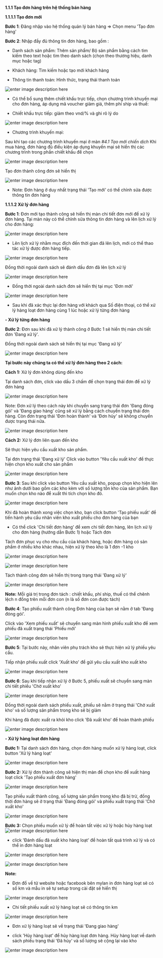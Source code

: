 



**1.1.1	Tạo đơn hàng trên hệ thống bán hàng**

**1.1.1.1 Tạo đơn mới**

**Bước 1**: Đăng nhập vào hệ thống quản lý bán hàng => Chọn menu 'Tạo đơn hàng'

**Bước 2**: Nhập đầy đủ thông tin đơn hàng, bao gồm :

 - Danh sách sản phẩm: Thêm sản phẩm/ Bộ sản phẩm bằng cách tìm kiếm theo text hoặc tìm theo danh sách (chọn theo thương hiệu, danh mục hoặc tag)
 
 - Khách hàng: Tìm kiếm hoặc tạo mới khách hàng
 
  - Thông tin thanh toán: Hình thức, trạng thái thanh toán
  
  ![enter image description here](https://static8.muarecdn.com/original/muare/images/2021/03/09/5874564_2.png)
 
 - Có thể bổ sung thêm chiết khấu trực tiếp, chọn chương trình khuyến mại cho đơn hàng, áp dụng mã voucher giảm giá, thêm phí ship và thuế: 
 
- Chiết khấu trực tiếp: giảm theo vnd/% và ghi rõ lý do

![enter image description here](https://static8.muarecdn.com/original/muare/images/2021/04/08/5907847_screenshot-63.png)

- Chương trình khuyến mại: 

Sau khi tạo các chương trình khuyến mại ở màn *#4.1 Tạo mới chiến dịch*
Khi mua hàng, đơn hàng đủ điều kiện áp dụng khuyến mại sẽ hiển thị các chương trình trong phần chiết khấu để chọn

![enter image description here](https://static8.muarecdn.com/original/muare/images/2021/04/08/5907996_screenshot-1.png)

Tạo đơn thành công đơn sẽ hiển thị

![enter image description here](https://static8.muarecdn.com/original/muare/images/2021/04/08/5907997_screenshot-63.png)
    
 - Note: Đơn hàng ở duy nhất trạng thái 'Tạo mới' có thể chỉnh sửa được thông tin đơn hàng 
 
**1.1.1.2 Xử lý đơn hàng**

**Bước 1**: Đơn mới tạo thành công sẽ hiển thị màn chi tiết đơn mới để xử lý đơn hàng. Tại màn này có thể chỉnh sửa thông tin đơn hàng và lên lịch xử lý cho đơn hàng: 

![enter image description here](https://static8.muarecdn.com/original/muare/images/2021/03/12/5877883_8.png)

- Lên lịch xử lý nhằm mục đích đến thời gian đã lên lịch, mới có thể thao tác xử lý được đơn hàng tiếp. 

![enter image description here](https://static8.muarecdn.com/original/muare/images/2021/03/12/5877936_9.png)

Đồng thời ngoài danh sách sẽ đánh dấu đơn đã lên lịch xử lý 

![enter image description here](https://static8.muarecdn.com/original/muare/images/2021/03/17/5882887_40.png)

- Đồng thời ngoài danh sách đơn sẽ hiển thị tại mục 'Đơn mới'

![enter image description here](https://static8.muarecdn.com/original/muare/images/2021/03/09/5874590_3.png)

- Sau khi đã xác thực lại đơn hàng với khách qua Số điện thoại, có thể xử lý hàng loạt đơn hàng cùng 1 lúc  hoặc xử lý từng đơn hàng

**- Xử lý từng đơn hàng**

**Bước 2**: Đơn sau khi đã xử lý thành công ở Bước 1 sẽ hiển thị màn chi tiết đơn 'Đang xử lý'. 

Đồng thời ngoài danh sách sẽ hiển thị tại mục 'Đang xử lý'

![enter image description here](https://static8.muarecdn.com/original/muare/images/2021/03/10/5875067_4.png)

**Tại bước này chúng ta có thể xử lý đơn hàng theo 2 cách:**

**Cách 1:** Xử lý đơn không dùng đến kho

Tại danh sách đơn, click vào dấu 3 chấm để chọn trạng thái đơn để xử lý đơn hàng 

![enter image description here](https://static8.muarecdn.com/original/muare/images/2021/03/12/5877393_6.png)

Note: Đơn xử lý theo cách này khi chuyển sang trạng thái đơn 'Đang đóng gói' và 'Đang giao hàng' cũng sẽ xử lý bằng cách chuyển trạng thái đơn hàng. Còn đơn trạng thái 'Đơn hoàn thành' và 'Đơn hủy' sẽ không chuyển được trạng thái nữa.

![enter image description here](https://static8.muarecdn.com/original/muare/images/2021/03/12/5877399_7.png)

**Cách 2:** Xử lý đơn liên quan đến kho

Sẽ thực hiện yêu cầu xuất kho sản phẩm.

Tại đơn trạng thái 'Đang xử lý'  Click vào button 'Yêu cầu xuất kho' để thực hiện chọn kho xuất cho sản phẩm 

![enter image description here](https://static8.muarecdn.com/original/muare/images/2021/04/08/5908039_screenshot-64.png)

**Bước 3**: Sau khi click vào button Yêu cầu xuất kho, popup chọn kho hiện lên như ảnh dưới bao gồm các kho kèm với số lượng tồn kho của   sản phẩm. Bạn muốn chọn kho nào để xuất thì tích chọn kho đó.

![enter image description here](https://static8.muarecdn.com/original/muare/images/2021/03/10/5875071_5.png)

Khi đã hoàn thành xong việc chọn kho, bạn click button 'Tạo phiếu xuất' để tiến hành yêu cầu nhân viên kho xuất phiếu cho đơn hàng của bạn

- Có thể click 'Chi tiết đơn hàng' để xem chi tiết đơn hàng, lên lịch xử lý cho đơn hàng (hướng dẫn Bước 1) hoặc Tách đơn


Tách đơn phục vụ cho nhu cầu của khách hàng, hoặc đơn hàng có sản phẩm ở nhiều kho khác nhau, hiện xử lý theo kho là 1 đơn -1 kho

![enter image description here](https://static8.muarecdn.com/original/muare/images/2021/04/08/5908107_screenshot-69.png)

![enter image description here](https://static8.muarecdn.com/original/muare/images/2021/04/08/5908113_screenshot-70.png)

Tách thành công đơn sẽ hiển thị trong trạng thái 'Đang xử lý'

![enter image description here](https://static8.muarecdn.com/original/muare/images/2021/04/08/5908115_screenshot-71.png)


**Note:** Mỗi giá trị trong đơn tách : chiết khấu, phí ship, thuế có thể  chênh lệch n đồng trên mỗi đơn con (n là số đơn con được tách)

**Bước 4**: Tạo phiếu xuất thành công Đơn hàng của bạn sẽ nằm ở tab 'Đang đóng gói'. 

 Click vào 'Xem phiếu xuất' sẽ chuyển sang màn hình phiếu xuất kho để xem phiếu đã  xuất trạng thái 'Phiếu mới'

 ![enter image description here](https://static8.muarecdn.com/original/muare/images/2021/03/12/5878097_10.png)

**Bước 5**: Tại bước này, nhân viên phụ trách kho sẽ thực hiện xử lý phiếu yêu cầu.

Tiếp nhận phiếu xuất click 'Xuất kho' để gửi yêu cầu xuất kho
xuất kho

![enter image description here](https://static8.muarecdn.com/original/muare/images/2021/03/12/5878099_11.png)




**Bước 6**: Sau khi tiếp nhận xử lý ở Bước 5, phiếu xuất sẽ chuyển sang màn chi tiết phiếu 'Chờ xuất kho'

![enter image description here](https://static8.muarecdn.com/original/muare/images/2021/03/12/5878161_12.png)

Đồng thời ngoài danh sách phiếu xuất, phiếu sẽ nằm ở trạng thái 'Chờ xuất kho' và  số lượng sản phẩm trong kho sẽ bị giảm

Khi hàng đã được xuất ra khỏi kho click 'Đã xuất kho' để hoàn thành phiếu


![enter image description here](https://static8.muarecdn.com/original/muare/images/2021/03/12/5878162_13.png)


**- Xử lý hàng loạt đơn hàng**

**Bước 1:** Tại danh sách đơn hàng, chọn đơn hàng muốn xử lý hàng loạt, click button 'Xử lý hàng loạt'

![enter image description here](https://static8.muarecdn.com/original/muare/images/2021/04/08/5908217_screenshot-72.png)

**Bước 2:**  Xử lý đơn thành công sẽ hiện thị màn để chọn kho để xuất hàng loạt click 'Tạo phiếu xuất đơn hàng'


![enter image description here](https://static8.muarecdn.com/original/muare/images/2021/04/08/5908241_screenshot-77.png)


Tạo phiếu xuất thành công, số lượng sản phẩm trong kho đã bị trừ, đồng thời đơn hàng sẽ ở trạng thái 'Đang đóng gói' và phiếu xuất trạng thái 'Chờ xuất kho' 

![enter image description here](https://static8.muarecdn.com/original/muare/images/2021/04/08/5908242_screenshot-78.png)

**Bước 3:**  Chọn phiếu muốn xử lý để hoàn tất việc xử lý  hoặc hủy hàng loạt
 ![enter image description here](https://static8.muarecdn.com/original/muare/images/2021/04/08/5908243_screenshot-79.png)
 
 + click 'Đánh dấu đã xuất kho hàng loạt' để hoàn tất quá trình xử lý và có thể in đơn hàng loạt 
 
 ![enter image description here](https://static8.muarecdn.com/original/muare/images/2021/04/08/5908245_screenshot-80.png)

![enter image description here](https://static8.muarecdn.com/original/muare/images/2021/04/08/5908247_screenshot-81.png) 

**Note:** 

- Đơn đổ về từ website hoặc facebook bên mylan in đơn hàng loạt sẽ có số km và mẫu in sẽ tự setup trong cài đặt sẽ hiển thị

![enter image description here](https://static8.muarecdn.com/original/muare/images/2021/04/09/5909106_screenshot-142.png)

- Chi tiết phiếu xuất xử lý hàng loạt sẽ có thông tin km 

![enter image description here](https://static8.muarecdn.com/original/muare/images/2021/04/09/5909107_screenshot-143.png)

- Đơn xử lý hàng loạt sẽ về trạng thái 'Đang giao hàng'

+ click 'Hủy hàng loạt' để hủy hàng loạt đơn hàng. Hủy hàng loạt về danh sách phiếu trạng thái 'Đã hủy' và số lượng sẽ cộng lại vào kho

![enter image description here](https://static8.muarecdn.com/original/muare/images/2021/04/08/5908248_screenshot-82.png)



















